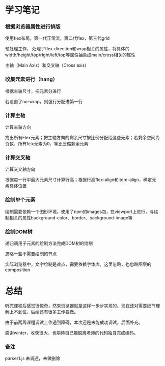 # 学习笔记

### 根据浏览器属性进行排版

使用flex布局，第一代正常流，第二代flex，第三代grid

预处理工作， 处理了flex-direction和wrap相关的属性，将具体的width/height/top/right/left/top等属性抽象成main/cross相关的属性

主轴（Main Axis）和交叉轴（Cross axis）

### 收集元素进行（hang）

根据主轴尺寸，把元素分进行

若设置了no-wrap，则强行分配进第一行

### 计算主轴

计算主轴方向

找出所有Flex元素；把主轴方向的剩余尺寸按比例分配给这些元素；若剩余空间为负数，所有felx元素为0，等比压缩剩余元素

### 计算交叉轴

计算交叉轴方向

根据每一行中最大元素尺寸计算行高；根据行高flex-align和item-align，确定元素具体位置

### 绘制单个元素

绘制需要依赖一个图形环境，使用了npm的images包，在viewport上进行，与绘制相关的属性background-color、border、background-image等

### 绘制DOM树

递归调用子元素的绘制方法完成DOM树的绘制

忽略一些不需要绘制的节点

实际浏览器中，文字绘制是难点，需要依赖字体库，这里忽略，也忽略图层的composition

# 总结

听完课程后感觉很惊奇，然来浏览器就是这样一步步实现的。现在还对需要细节理解上不到位，后续还有很多工作要做。

由于前两周课程调试工作遇到障碍，本次还是未能成功调试，后面补充。

感谢winter，收获很大，也期待自己能脱离老师的代码独自完成编码。

### 备注

parser1.js 未调通，未做删除